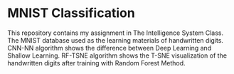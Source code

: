 # MNIST Classification

This repository contains my assignment in The Intelligence System Class. The MNIST database used as the learning materials of handwritten digits. CNN-NN algorithm shows the difference between Deep Learning and Shallow Learning. RF-TSNE algorithm shows the T-SNE visualization of the handwritten digits after training with Random Forest Method.  
